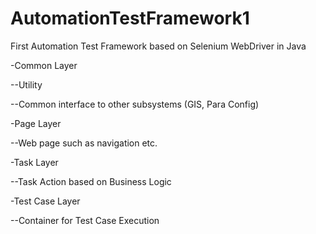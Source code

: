 # AutomationTestFramework1
First Automation Test Framework based on Selenium WebDriver in Java

-Common Layer

  --Utility
  
  --Common interface to other subsystems (GIS, Para Config)
  
-Page Layer

  --Web page such as navigation etc.
  
-Task Layer

  --Task Action based on Business Logic
  
-Test Case Layer

  --Container for Test Case Execution
